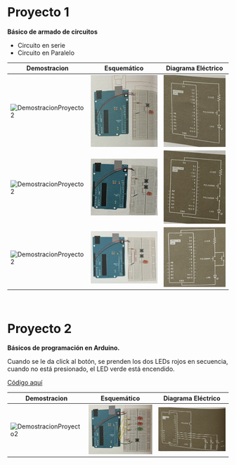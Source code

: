 # Proyecto 1

**Básico de armado de circuitos**

- Circuito en serie
- Circuito en Paralelo

| Demostracion                                                                   | Esquemático                                                                          | Diagrama Eléctrico                                                             |
| ------------------------------------------------------------------------------ | ------------------------------------------------------------------------------------ | ------------------------------------------------------------------------------ |
| <img src="./Demostraciones/P1.gif" alt="DemostracionProyecto2" width="100"/>   | <img src="./Img/P1EsquematicoBasico.png" alt="Esquematico1Proyecto1" width="200"/>   | <img src="./Img/P1DiagramaBasico.png" alt="Diagrama1Proyecto1" width="200"/>   |
| <img src="./Demostraciones/P1.2.gif" alt="DemostracionProyecto2" width="100"/> | <img src="./Img/P1EsquematicoSerie.png" alt="Esquematico2Proyecto1" width="200"/>    | <img src="./Img/P1DiagramaSerie.png" alt="Diagrama2Proyecto1" width="200"/>    |
| <img src="./Demostraciones/P1.3.gif" alt="DemostracionProyecto2" width="100"/> | <img src="./Img/P1EsquematicoParalelo.png" alt="Esquematico3Proyecto1" width="200"/> | <img src="./Img/P1DiagramaParalelo.png" alt="Diagrama3Proyecto1" width="200"/> |

<br>

# Proyecto 2

**Básicos de programación en Arduino.**

Cuando se le da click al botón, se prenden los dos LEDs rojos en secuencia, cuando no está presionado, el LED verde está encendido.

[Código aquí](./Proyecto2NaveEspacial/Proyecto2NaveEspacial.ino)

| Demostracion                                                                 | Esquemático                                                                 | Diagrama Eléctrico                                                    |
| ---------------------------------------------------------------------------- | --------------------------------------------------------------------------- | --------------------------------------------------------------------- |
| <img src="./Demostraciones/P2.gif" alt="DemostracionProyecto2" width="200"/> | <img src="./Img/P2Esquematico.png" alt="EsquematicoProyecto2" width="300"/> | <img src="./Img/P2Diagrama.png" alt="DiagramaProyecto2" width="400"/> |

<br>
